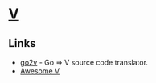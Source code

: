# [V](https://github.com/vlang/v)

## Links

- [go2v](https://github.com/vlang/go2v) - Go => V source code translator.
- [Awesome V](https://github.com/vlang/awesome-v)
